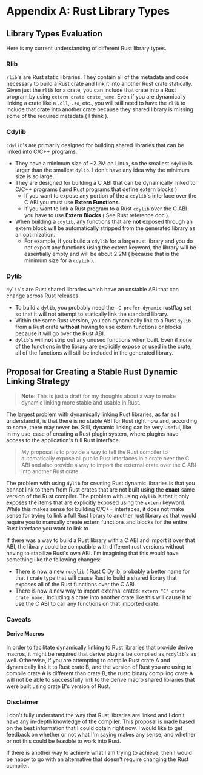 # Appendix A: Rust Library Types

## Library Types Evaluation

Here is my current understanding of different Rust library types.

### Rlib

`rlib`'s are Rust static libraries. They contain all of the metadata and code necessary to build a Rust crate and link it into another Rust crate statically. Given just the `rlib` for a crate, you can include that crate into a Rust program by using `extern crate crate_name`. Even if you are dynamically linking a crate like a `.dll`, `.so`, etc., you will still need to have the `rlib` to include that crate into another crate because they shared library is missing some of the required metadata ( I think ).

### Cdylib

`cdylib`'s are primarily designed for building shared libraries that can be linked into C/C++ programs.

- They have a minimum size of ~2.2M on Linux, so the smallest `cdylib` is larger than the smallest `dylib`. I don't have any idea why the minimum size is so large.
- They are designed for building a C ABI that can be dynamically linked to C/C++ programs ( and Rust programs that define extern blocks )
  - If you want to expose any portion of the a `cdylib`'s interface over the C ABI you must use **Extern Functions**.
  - If you want to link a Rust program to a Rust `cdylib` over the C ABI you have to use **Extern Blocks** ( See Rust reference doc ).
- When building a `cdylib`, any functions that are **not** exposed through an extern block will be automatically stripped from the generated library as an optimization.
  - For example, if you build a `cdylib` for a large rust library and you do not export any functions using the extern keyword, the library will be essentially empty and will be about 2.2M ( because that is the minimum size for a `cdylib` ).

### Dylib

`dylib`'s are Rust shared libraries which have an unstable ABI that can change across Rust releases.

- To build a `dylib`, you probably need the `-C prefer-dynamic` rustflag set so that it will not attempt to statically link the standard library.
- Within the same Rust version, you can dynamically link to a Rust `dylib` from a Rust crate **without** having to use extern functions or blocks because it will go over the Rust ABI.
- `dylib`'s will **not** strip out any unused functions when built. Even if none of the functions in the library are explicitly expose or used in the crate, all of the functions will still be included in the generated library.

## Proposal for Creating a Stable Rust Dynamic Linking Strategy

> **Note:** This is just a draft for my thoughts about a way to make dynamic linking more stable and usable in Rust.

The largest problem with dynamically linking Rust libraries, as far as I understand it, is that there is no stable ABI for Rust right now and, according to some, there may never be. Still, dynamic linking can be very useful, like in my use-case of creating a Rust plugin system, where plugins have access to the application's full Rust interface.

> My proposal is to provide a way to tell the Rust compiler to automatically expose all public Rust interfaces in a crate over the C ABI and also provide a way to import the external crate over the C ABI into another Rust crate.

The problem with using `dylib` for creating Rust dynamic libraries is that you cannot link to them from Rust crates that are not built using the **exact** same version of the Rust compiler. The problem with using `cdylib` is that it only exposes the items that are explicitly exposed using the `extern` keyword. While this makes sense for building C/C++ interfaces, it does not make sense for trying to link a full Rust library to another rust library as that would require you to manually create extern functions and blocks for the entire Rust interface you want to link to.

If there was a way to build a Rust library with a C ABI and import it over that ABI, the library could be compatible with different rust versions without having to stabilize Rust's own ABI. I'm imagining that this would have something like the following changes:

- There is now a new `rcdylib` ( Rust C Dylib, probably a better name for that ) crate type that will cause Rust to build a shared library that exposes all of the Rust functions over the C ABI.
- There is now a new way to import external crates: `extern "C" crate crate_name;` Including a crate into another crate like this will cause it to use the C ABI to call any functions on that imported crate.

### Caveats

#### Derive Macros

In order to facilitate dynamically linking to Rust libraries that provide derive macros, it might be required that derive plugins be compiled as `rcdylib`'s as well. Otherwise, if you are attempting to compile Rust crate A and dynamically link it to Rust crate B, and the version of Rust you are using to compile crate A is different than crate B, the rustc binary compiling crate A will not be able to successfully link to the derive macro shared libraries that were built using crate B's version of Rust.

### Disclaimer

I don't fully understand the way that Rust libraries are linked and I don't have any in-depth knowledge of the compiler. This proposal is made based on the best information that I could obtain right now. I would like to get feedback on whether or not what I'm saying makes any sense, and whether or not this could be feasible to work into Rust.

If there is another way to achieve what I am trying to achieve, then I would be happy to go with an alternative that doesn't require changing the Rust compiler.
